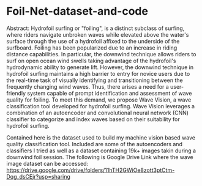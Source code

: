 # Foil-Net-dataset-and-code

Abstract: Hydrofoil surfing or "foiling", is a distinct subclass of surfing, where riders navigate unbroken waves while elevated above the water's surface through the use of a hydrofoil affixed to the underside of the surfboard. Foiling has been popularized due to an increase in riding distance capabilities. In particular, the downwind technique allows riders to surf on open ocean wind swells taking advantage of the hydrofoil's hydrodynamic ability to generate lift. However, the downwind technique in hydrofoil surfing maintains a high barrier to entry for novice users due to the real-time task of visually identifying and transitioning between the frequently changing wind waves. Thus, there arises a need for a user-friendly system capable of prompt identification and assessment of wave quality for foiling. To meet this demand, we propose Wave Vision, a wave classification tool developed for hydrofoil surfing. Wave Vision leverages a combination of an autoencoder and convolutional neural network (CNN)  classifier to categorize and index waves based on their suitability for hydrofoil surfing.

Contained here is the dataset used to build my machine vision based wave quality classification tool. Included are some of the autoencoders and classifiers I tried as well as a dataset containing 19k+ images takin during a downwind foil session. 
The following is Google Drive Link where the wave image dataset can be accessed: https://drive.google.com/drive/folders/11hTH2GWiOe8zott3ptCtm-Dqg_dsCEjr?usp=sharing
